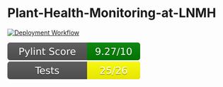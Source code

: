 # Plant-Health-Monitoring-at-LNMH

[![Deployment Workflow](https://github.com/GabrielNsiah/Plant-Health-Monitoring-at-LNMH/actions/workflows/deployment.yml/badge.svg)](https://github.com/GabrielNsiah/Plant-Health-Monitoring-at-LNMH/actions/workflows/deployment.yml)

![Pylint Score](.github/badges/pylint.svg)
![Passing Tests](.github/badges/test.svg)
